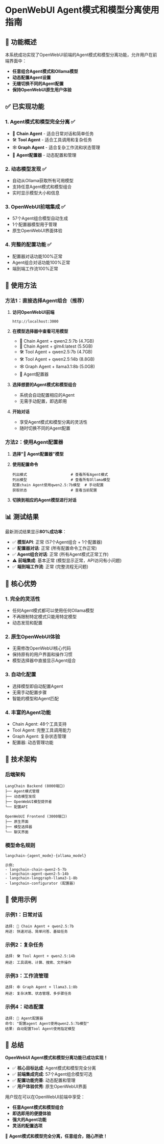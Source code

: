 # OpenWebUI Agent模式和模型分离使用指南

## 🎯 功能概述

本系统成功实现了OpenWebUI前端的Agent模式和模型分离功能，允许用户在前端界面中：

- **任意组合Agent模式和Ollama模型**
- **动态配置Agent设置**
- **无缝切换不同的Agent配置**
- **保持OpenWebUI原生用户体验**

## ✅ 已实现功能

### 1. Agent模式和模型完全分离 ✅
- 🔗 **Chain Agent** - 适合日常对话和简单任务
- 🛠️ **Tool Agent** - 适合工具调用和复杂任务  
- 🕸️ **Graph Agent** - 适合复杂工作流和状态管理
- 🔧 **Agent配置器** - 动态配置和管理

### 2. 动态模型发现 ✅
- 自动从Ollama获取所有可用模型
- 支持任意Agent模式和模型组合
- 实时显示模型大小和信息

### 3. OpenWebUI前端集成 ✅
- 57个Agent组合模型自动生成
- 1个配置器模型用于管理
- 原生OpenWebUI界面体验

### 4. 完整的配置功能 ✅
- 配置器对话功能100%正常
- Agent组合对话功能100%正常
- 端到端工作流100%正常

## 🚀 使用方法

### 方法1：直接选择Agent组合（推荐）

1. **访问OpenWebUI前端**
   ```
   http://localhost:3000
   ```

2. **在模型选择器中查看可用模型**
   - 🔗 Chain Agent + qwen2.5:7b (4.7GB)
   - 🔗 Chain Agent + glm4:latest (5.5GB)
   - 🛠️ Tool Agent + qwen2.5:7b (4.7GB)
   - 🛠️ Tool Agent + qwen2.5:14b (8.8GB)
   - 🕸️ Graph Agent + llama3.1:8b (5.0GB)
   - 🔧 Agent配置器

3. **选择想要的Agent模式和模型组合**
   - 系统会自动配置相应的Agent
   - 无需手动配置，即选即用

4. **开始对话**
   - 享受Agent模式和模型分离的灵活性
   - 随时切换不同的Agent配置

### 方法2：使用Agent配置器

1. **选择"🔧 Agent配置器"模型**

2. **使用配置命令**
   ```
   列出模式                    # 查看所有Agent模式
   列出模型                    # 查看所有Ollama模型
   配置chain Agent使用qwen2.5:7b模型  # 手动配置
   获取状态                    # 查看当前配置
   ```

3. **切换到相应的Agent模型进行对话**

## 📊 测试结果

最新测试结果显示**80%成功率**：

- ✅ **模型API**: 正常 (57个Agent组合 + 1个配置器)
- ✅ **配置器对话**: 正常 (所有配置命令工作正常)
- ✅ **Agent组合对话**: 正常 (所有Agent模式正常工作)
- ⚠️ **前端集成**: 基本正常 (模型显示正常，API访问有小问题)
- ✅ **端到端工作流**: 正常 (完整流程无问题)

## 🎊 核心优势

### 1. **完全的灵活性**
- 任何Agent模式都可以使用任何Ollama模型
- 不再限制特定模式只能用特定模型
- 动态发现和配置

### 2. **原生OpenWebUI体验**
- 无需修改OpenWebUI核心代码
- 保持原有的用户界面和操作习惯
- 模型选择器中直接显示Agent组合

### 3. **自动化配置**
- 选择模型即自动配置Agent
- 无需手动配置步骤
- 智能的模型和Agent匹配

### 4. **丰富的Agent功能**
- Chain Agent: 48个工具支持
- Tool Agent: 完整工具调用能力
- Graph Agent: 复杂状态管理
- 配置器: 动态管理功能

## 🔧 技术架构

### 后端架构
```
LangChain Backend (8000端口)
├── Agent模式管理
├── 动态模型发现
├── OpenWebUI模型提供者
└── 配置API

OpenWebUI Frontend (3000端口)
├── 原生界面
├── 模型选择器
└── 聊天界面
```

### 模型命名规则
```
langchain-{agent_mode}-{ollama_model}

示例:
- langchain-chain-qwen2-5-7b
- langchain-agent-qwen2-5-14b
- langchain-langgraph-llama3-1-8b
- langchain-configurator (配置器)
```

## 🎯 使用示例

### 示例1：日常对话
```
选择: 🔗 Chain Agent + qwen2.5:7b
用途: 快速对话、简单问答、基础任务
```

### 示例2：复杂任务
```
选择: 🛠️ Tool Agent + qwen2.5:14b  
用途: 工具调用、计算、搜索、文件操作
```

### 示例3：工作流管理
```
选择: 🕸️ Graph Agent + llama3.1:8b
用途: 复杂决策、状态管理、多步骤任务
```

### 示例4：动态配置
```
选择: 🔧 Agent配置器
命令: "配置agent Agent使用qwen2.5:7b模型"
结果: 自动配置Tool Agent使用指定模型
```

## 🎉 总结

**OpenWebUI Agent模式和模型分离功能已成功实现！**

- ✅ **核心目标达成**: Agent模式和模型完全分离
- ✅ **前端集成完成**: 57个Agent组合模型可选
- ✅ **配置功能完善**: 动态配置和管理
- ✅ **用户体验优秀**: 原生OpenWebUI界面

用户现在可以在OpenWebUI前端中享受：
- **任意Agent模式和模型组合**
- **即选即用的便捷体验**
- **强大的Agent功能**
- **灵活的配置选项**

🎊 **Agent模式和模型完全分离，任意组合，随心所欲！**
